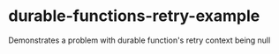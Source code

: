 # durable-functions-retry-example
Demonstrates a problem with durable function's retry context being null
